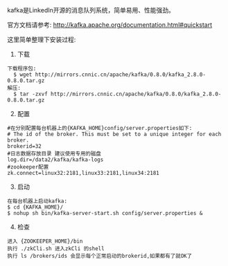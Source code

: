 kafka是LinkedIn开源的消息队列系统，简单易用、性能强劲。

  官方文档请参考: http://kafka.apache.org/documentation.html#quickstart

   这里简单整理下安装过程:

1. 下载
```
下载程序包: 
  $ wget http://mirrors.cnnic.cn/apache/kafka/0.8.0/kafka_2.8.0-0.8.0.tar.gz 
解压: 
  $ tar -zxvf http://mirrors.cnnic.cn/apache/kafka/0.8.0/kafka_2.8.0-0.8.0.tar.gz
```

2. 配置
```
#在分别配置每台机器上的{KAFKA_HOME}config/server.properties如下:
# The id of the broker. This must be set to a unique integer for each broker.
brokerid=32
#日志数据存放目录 建议使用专用的磁盘 
log.dir=/data2/kafka/kafka-logs
#zookeeper配置
zk.connect=linux32:2181,linux33:2181,linux34:2181
```

3. 启动 
```
在每台机器上启动kafka: 
$ cd {KAFKA_HOME}/
$ nohup sh bin/kafka-server-start.sh config/server.properties &
```
4. 检查
```
进入 {ZOOKEEPER_HOME}/bin
执行 ./zkCli.sh 进入zkCli 的shell
执行 ls /brokers/ids 会显示每个正常启动的brokerid,如果都有了就OK了
```
